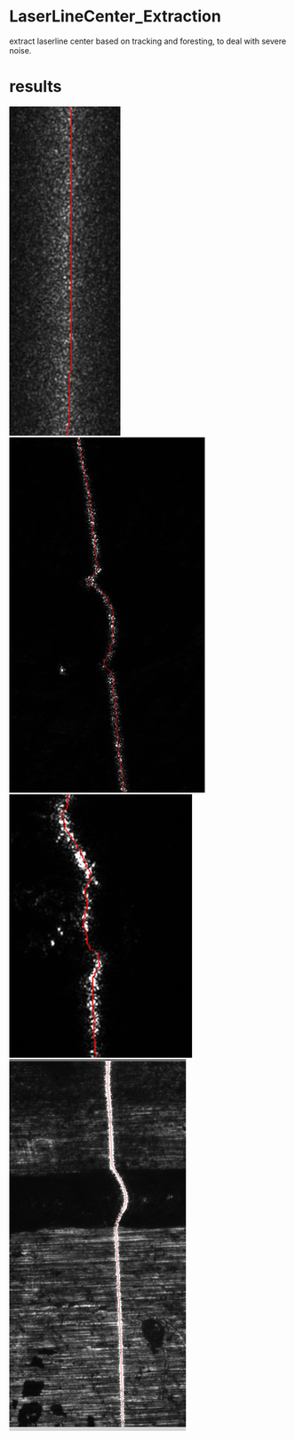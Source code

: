 # LaserLineCenter_Extraction
extract laserline center based on tracking and foresting, to deal with severe noise.

# results
<img src="https://raw.githubusercontent.com/ge95net/LaserLineCenter_Extraction/main/image/ours.png"  />
<img src="https://raw.githubusercontent.com/ge95net/LaserLineCenter_Extraction/main/image/ours1.png"  />
<img src="https://raw.githubusercontent.com/ge95net/LaserLineCenter_Extraction/main/image/ours2.png"  />
<img src="https://raw.githubusercontent.com/ge95net/LaserLineCenter_Extraction/main/image/ours3.png" />
